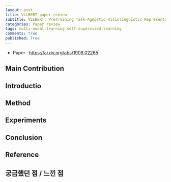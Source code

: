 ```yaml
---
layout: post
title: ViLBERT paper review
subtitle: ViLBERT, Pretraining Task-Agnostic Visiolinguistic Representations for Vision-and-Language Tasks
categories: Paper review
tags: multi-modal-learning self-supervised-learning
comments: true
published: True
---
```


- Paper : https://arxiv.org/abs/1908.02265

## Main Contribution 
    
## Introductio

## Method

## Experiments 

## Conclusion 

## Reference

## 궁금했던 점 / 느낀 점


<!-- - main contribution 
- intro
- method 
- exp 
- conclusion
- 느낀 점 & 논문 읽으며 궁금했던 점, 배운점  -->
